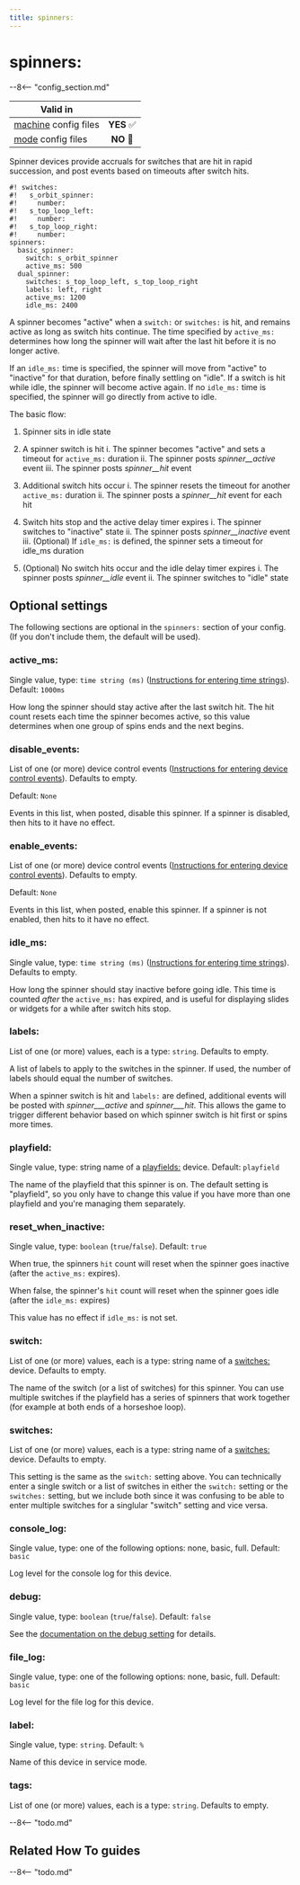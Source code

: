 ```yaml
---
title: spinners:
---
```


# spinners:


--8<-- "config_section.md"

| Valid in | |
|-----|:----:|
|[machine](instructions/machine_config.md) config files |**YES** :white_check_mark:|
|[mode](instructions/mode_config.md) config files|**NO** :no_entry_sign:|

Spinner devices provide accruals for switches that are hit in rapid
succession, and post events based on timeouts after switch hits.

``` mpf-config
#! switches:
#!   s_orbit_spinner:
#!     number:
#!   s_top_loop_left:
#!     number:
#!   s_top_loop_right:
#!     number:
spinners:
  basic_spinner:
    switch: s_orbit_spinner
    active_ms: 500
  dual_spinner:
    switches: s_top_loop_left, s_top_loop_right
    labels: left, right
    active_ms: 1200
    idle_ms: 2400
```

A spinner becomes "active" when a `switch:` or `switches:` is hit, and
remains active as long as switch hits continue. The time specified by
`active_ms:` determines how long the spinner will wait after the last
hit before it is no longer active.

If an `idle_ms:` time is specified, the spinner will move from
"active" to "inactive" for that duration, before finally settling on
"idle". If a switch is hit while idle, the spinner will become active
again. If no `idle_ms:` time is specified, the spinner will go directly
from active to idle.

The basic flow:

1. Spinner sits in idle state

2. A spinner switch is hit
        i.  The spinner becomes "active" and sets a timeout for
            `active_ms:` duration
        ii. The spinner posts *spinner_<name>_active* event
        iii. The spinner posts *spinner_<name>_hit* event

3. Additional switch hits occur
        i.  The spinner resets the timeout for another `active_ms:`
            duration
        ii. The spinner posts a *spinner_<name>_hit* event for
            each hit

4. Switch hits stop and the active delay timer expires
        i.  The spinner switches to "inactive" state
        ii. The spinner posts *spinner_<name>_inactive* event
        iii. (Optional) If `idle_ms:` is defined, the spinner sets a
             timeout for idle_ms duration

5. (Optional) No switch hits occur and the idle delay timer expires
        i.  The spinner posts *spinner_<name>_idle* event
        ii. The spinner switches to "idle" state

## Optional settings

The following sections are optional in the `spinners:` section of your
config. (If you don't include them, the default will be used).

### active_ms:

Single value, type: `time string (ms)`
([Instructions for entering time strings](instructions/time_strings.md)). Default: `1000ms`

How long the spinner should stay active after the last switch hit. The
hit count resets each time the spinner becomes active, so this value
determines when one group of spins ends and the next begins.

### disable_events:

List of one (or more) device control events
([Instructions for entering device control events](instructions/device_control_events.md)). Defaults to empty.

Default: `None`

Events in this list, when posted, disable this spinner. If a spinner is
disabled, then hits to it have no effect.

### enable_events:

List of one (or more) device control events
([Instructions for entering device control events](instructions/device_control_events.md)). Defaults to empty.

Default: `None`

Events in this list, when posted, enable this spinner. If a spinner is
not enabled, then hits to it have no effect.

### idle_ms:

Single value, type: `time string (ms)`
([Instructions for entering time strings](instructions/time_strings.md)). Defaults to empty.

How long the spinner should stay inactive before going idle. This time
is counted *after* the `active_ms:` has expired, and is useful for
displaying slides or widgets for a while after switch hits stop.

### labels:

List of one (or more) values, each is a type: `string`. Defaults to
empty.

A list of labels to apply to the switches in the spinner. If used, the
number of labels should equal the number of switches.

When a spinner switch is hit and `labels:` are defined, additional
events will be posted with *spinner_<name>_<label>_active* and
*spinner_<name>_<label>_hit*. This allows the game to trigger
different behavior based on which spinner switch is hit first or spins
more times.

### playfield:

Single value, type: string name of a
[playfields:](playfields.md) device. Default:
`playfield`

The name of the playfield that this spinner is on. The default setting
is "playfield", so you only have to change this value if you have more
than one playfield and you're managing them separately.

### reset_when_inactive:

Single value, type: `boolean` (`true`/`false`). Default: `true`

When true, the spinners `hit` count will reset when the spinner goes
inactive (after the `active_ms:` expires).

When false, the spinner's `hit` count will reset when the spinner goes
idle (after the `idle_ms:` expires)

This value has no effect if `idle_ms:` is not set.

### switch:

List of one (or more) values, each is a type: string name of a
[switches:](switches.md) device. Defaults to
empty.

The name of the switch (or a list of switches) for this spinner. You can
use multiple switches if the playfield has a series of spinners that
work together (for example at both ends of a horseshoe loop).

### switches:

List of one (or more) values, each is a type: string name of a
[switches:](switches.md) device. Defaults to
empty.

This setting is the same as the `switch:` setting above. You can
technically enter a single switch or a list of switches in either the
`switch:` setting or the `switches:` setting, but we include both since
it was confusing to be able to enter multiple switches for a singlular
"switch" setting and vice versa.

### console_log:

Single value, type: one of the following options: none, basic, full.
Default: `basic`

Log level for the console log for this device.

### debug:

Single value, type: `boolean` (`true`/`false`). Default: `false`

See the
[documentation on the debug setting](instructions/debug.md) for details.

### file_log:

Single value, type: one of the following options: none, basic, full.
Default: `basic`

Log level for the file log for this device.

### label:

Single value, type: `string`. Default: `%`

Name of this device in service mode.

### tags:

List of one (or more) values, each is a type: `string`. Defaults to
empty.

--8<-- "todo.md"

## Related How To guides

--8<-- "todo.md"
